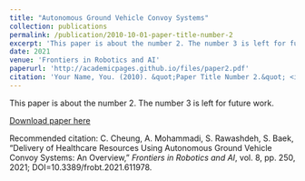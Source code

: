 ```yaml
---
title: "Autonomous Ground Vehicle Convoy Systems"
collection: publications
permalink: /publication/2010-10-01-paper-title-number-2
excerpt: 'This paper is about the number 2. The number 3 is left for future work.'
date: 2021
venue: 'Frontiers in Robotics and AI'
paperurl: 'http://academicpages.github.io/files/paper2.pdf'
citation: 'Your Name, You. (2010). &quot;Paper Title Number 2.&quot; <i>Journal 1</i>. 1(2).'
---
```

This paper is about the number 2. The number 3 is left for future work.

[Download paper here](http://academicpages.github.io/files/paper2.pdf)

Recommended citation: C. Cheung, A. Mohammadi, S. Rawashdeh, S. Baek, “Delivery of Healthcare Resources Using Autonomous Ground Vehicle Convoy Systems: An Overview,” <i>Frontiers in Robotics and AI</i>, vol. 8, pp. 250, 2021; DOI=10.3389/frobt.2021.611978.
